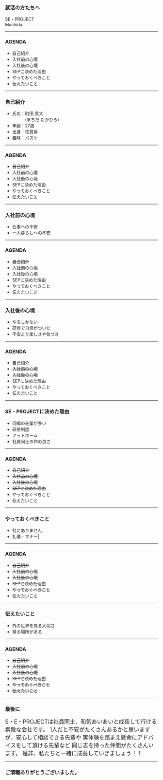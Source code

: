 ### 就活の方たちへ
SE・PROJECT  
Machida

---

### AGENDA

- 自己紹介
- 入社前の心境
- 入社後の心境
- SEPに決めた理由
- やっておくべきこと
- 伝えたいこと

---

### 自己紹介
- 氏名：町田 貴大  
　　　(まちだ たかひろ)
- 年齢：27歳
- 出身：佐賀県
- 趣味：バスケ

---

### AGENDA

- ~~自己紹介~~
- 入社前の心境
- 入社後の心境
- SEPに決めた理由
- やっておくべきこと
- 伝えたいこと

---

### 入社前の心境
- 仕事への不安
- 一人暮らしへの不安

---

### AGENDA

- ~~自己紹介~~
- ~~入社前の心境~~
- 入社後の心境
- SEPに決めた理由
- やっておくべきこと
- 伝えたいこと

---

### 入社後の心境
- やるしかない
- 研修で自信がついた
- 不安より楽しさや気づき

---

### AGENDA

- ~~自己紹介~~
- ~~入社前の心境~~
- ~~入社後の心境~~
- SEPに決めた理由
- やっておくべきこと
- 伝えたいこと

---

### SE・PROJECTに決めた理由
- 同郷の先輩が多い
- 研修制度
- アットホーム
- 社員同士の仲の良さ

---

### AGENDA

- ~~自己紹介~~
- ~~入社前の心境~~
- ~~入社後の心境~~
- ~~SEPに決めた理由~~
- やっておくべきこと
- 伝えたいこと

---

### やっておくべきこと
- 特にありません
 - 礼儀・マナー|

---

### AGENDA

- ~~自己紹介~~
- ~~入社前の心境~~
- ~~入社後の心境~~
- ~~SEPに決めた理由~~
- ~~やっておくべきこと~~
- 伝えたいこと

---

### 伝えたいこと
- 外の世界を見る大切さ
- 帰る場所がある

---

### AGENDA

- ~~自己紹介~~
- ~~入社前の心境~~
- ~~入社後の心境~~
- ~~SEPに決めた理由~~
- ~~やっておくべきこと~~
- ~~伝えたいこと~~

---

### 最後に
<span style="font-size: 18px;">
S・E・PROJECTは社員同士、和気あいあいと成長して行ける素敵な会社です。  
1人だと不安がたくさんあるかと思いますが、安心して相談できる先輩や  
実体験を踏まえ懸命にアドバイスをして頂ける先輩など  
同じ志を持った仲間がたくさんいます。  
是非、私たちと一緒に成長していきましょう！！
</span>

--- 

### ご清聴ありがとうございました。
